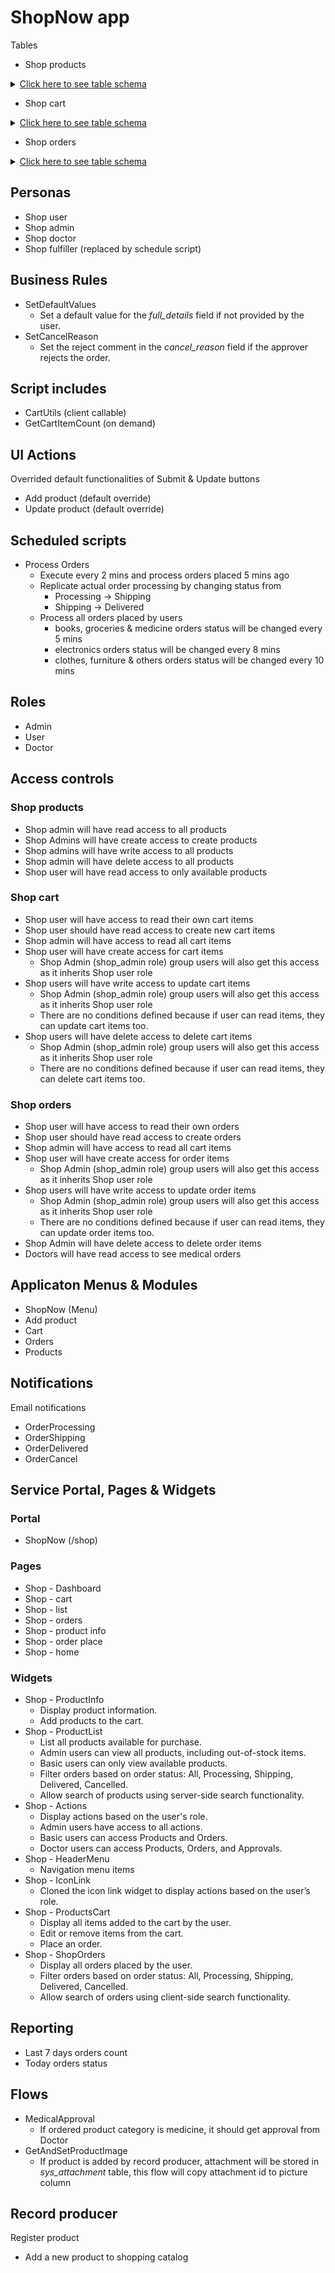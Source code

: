 # ShopNow app

Tables
- Shop products

<details>
<summary><ins>Click here to see table schema</ins></summary>
Extends from: task

**Fields**

| Label               | Internal name       | Type                  | Mandatory | Choice options                                                  |
|---------------------|---------------------|-----------------------|-----------|-----------------------------------------------------------------|
| Title               | title               | String (Full UTF-8)   | Y         |                                                                 |
| Product Description | product_description | HTML                  | Y         |                                                                 |
| Price               | price               | Floating Point Number | Y         |                                                                 |
| Full details        | full_details        | HTML                  |           |                                                                 |
| Category            | category            | Choice                | Y         | books, electronics, grocery, clothes, mediine, funiture, others |
| Available           | available           | True/False            |           |                                                                 |
| Picture             | picture             | Image                 | Y         |                                                                 |


</details>

- Shop cart

<details>
<summary><ins>Click here to see table schema</ins></summary>
Extends from: task

**Fields**

| Label        | Internal name | Type                      | Mandatory |
|--------------|---------------|---------------------------|-----------|
| Product      | product       | Refernce -> Shop products | Y         |
| Total amount | total_amount  | Floating Point Number     | Y         |
| Quantity     | quantity      | Integer                   | Y         |
| Added by     | cart_user     | Reference -> User         | Y         |


</details>

- Shop orders

<details>
<summary><ins>Click here to see table schema</ins></summary>
Extends from: task

**Fields**

| Label        | Internal name | Type                      | Mandatory | Choice options                                       |
|--------------|---------------|---------------------------|-----------|------------------------------------------------------|
| Product      | product       | Refernce -> Shop products | Y         |                                                      |
| Total amount | total_amount  | Floating Point Number     | Y         |                                                      |
| Quantity     | quantity      | Integer                   | Y         |                                                      |
| Ordered by   | ordered_by    | Reference -> User         | Y         |                                                      |
| Order Status | order_status  | Choice                    |           | processing, approval, shipping, delivered, cancelled |



</details>

## Personas

- Shop user
- Shop admin
- Shop doctor
- Shop fulfiller (replaced by schedule script)

## Business Rules


- SetDefaultValues
  - Set a default value for the *_full_details_* field if not provided by the user.
- SetCancelReason
  - Set the reject comment in the *_cancel_reason_* field if the approver rejects the order.

## Script includes


- CartUtils (client callable)
- GetCartItemCount (on demand)


## UI Actions


Overrided default functionalities of Submit & Update buttons

- Add product (default override)
- Update product (default override)

## Scheduled scripts


- Process Orders
  - Execute every 2 mins and process orders placed 5 mins ago
  - Replicate actual order processing by changing status from 
    - Processing -> Shipping
    - Shipping -> Delivered
  - Process all orders placed by users
    - books, groceries & medicine orders status will be changed every 5 mins
    - electronics orders status will be changed every 8 mins
    - clothes, furniture & others orders status will be changed every 10 mins


## Roles


- Admin
- User
- Doctor

## Access controls


### Shop products

- Shop admin will have read access to all products
- Shop Admins will have create access to create products
- Shop admins will have write access to all products
- Shop admin will have delete access to all products
- Shop user will have read access to only available products


### Shop cart
- Shop user will have access to read their own cart items
- Shop user should have read access to create new cart items
- Shop admin will have access to read all cart items
- Shop user will have create access for cart items
  - Shop Admin (shop_admin role) group users will also get this access as it inherits Shop user role
- Shop users will have write access to update cart items
  - Shop Admin (shop_admin role) group users will also get this access as it inherits Shop user role
  - There are no conditions defined because if user can read items, they can update cart items too.
- Shop users will have delete access to delete cart items
  - Shop Admin (shop_admin role) group users will also get this access as it inherits Shop user role
  - There are no conditions defined because if user can read items, they can delete cart items too.

### Shop orders

- Shop user will have access to read their own orders
- Shop user should have read access to create orders
- Shop admin will have access to read all cart items
- Shop user will have create access for order  items
  - Shop Admin (shop_admin role) group users will also get this access as it inherits Shop user role
- Shop users will have write access to update order items
  - Shop Admin (shop_admin role) group users will also get this access as it inherits Shop user role
  - There are no conditions defined because if user can read items, they can update order items too.
- Shop Admin will have delete access to delete order items
- Doctors will have read access to see medical orders


## Applicaton Menus & Modules


- ShopNow (Menu)
- Add product
- Cart
- Orders
- Products

## Notifications

Email notifications
- OrderProcessing
- OrderShipping
- OrderDelivered
- OrderCancel

## Service Portal, Pages & Widgets

### Portal
- ShopNow (/shop)

### Pages
- Shop - Dashboard
- Shop - cart
- Shop - list
- Shop - orders
- Shop - product info
- Shop - order place
- Shop - home

### Widgets

- Shop - ProductInfo
  - Display product information.
  - Add products to the cart.
- Shop - ProductList
  - List all products available for purchase.
  - Admin users can view all products, including out-of-stock items.
  - Basic users can only view available products.
  - Filter orders based on order status: All, Processing, Shipping, Delivered, Cancelled.
  - Allow search of products using server-side search functionality.
- Shop - Actions
  - Display actions based on the user's role.
  - Admin users have access to all actions.
  - Basic users can access Products and Orders.
  - Doctor users can access Products, Orders, and Approvals.
- Shop - HeaderMenu
  - Navigation menu items
- Shop - IconLink
  - Cloned the icon link widget to display actions based on the user’s role.
- Shop - ProductsCart
  - Display all items added to the cart by the user.
  - Edit or remove items from the cart.
  - Place an order.
- Shop - ShopOrders
  - Display all orders placed by the user.
  - Filter orders based on order status: All, Processing, Shipping, Delivered, Cancelled.
  - Allow search of orders using client-side search functionality.

## Reporting


- Last 7 days orders count
- Today orders status

## Flows

- MedicalApproval
  - If ordered product category is medicine, it should get approval from Doctor
- GetAndSetProductImage
  - If product is added by record producer, attachment will be stored in *sys_attachment* table, this flow will copy attachment id to picture column

## Record producer

Register product
- Add a new product to shopping catalog